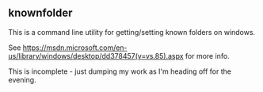 ## knownfolder

This is a command line utility for getting/setting known folders on windows.

See https://msdn.microsoft.com/en-us/library/windows/desktop/dd378457(v=vs.85).aspx for more info.

This is incomplete - just dumping my work as I'm heading off for the evening.
